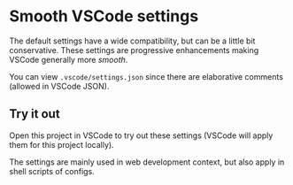 # Smooth VSCode settings
The default settings have a wide compatibility, but can be a little bit conservative. These settings are progressive enhancements making VSCode generally more *smooth*.

You can view `.vscode/settings.json` since there are elaborative comments (allowed in VSCode JSON).

## Try it out
Open this project in VSCode to try out these settings (VSCode will apply them for this project locally).

The settings are mainly used in web development context, but also apply in shell scripts of configs.
